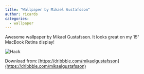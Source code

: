```yaml
---
title: "Wallpaper by Mikael Gustafsson"
author: ricardo
categories:
  - wallpaper
---
```


Awesome wallpaper by Mikael Gustafsson. It looks great on my 15" MacBook Retina display!

![Hack](/2017-11-15-wallpaper-mikael-gustafsson/wallpaper_mikael_gustafsson.png)

Download from: [https://dribbble.com/mikaelgustafsson](https://dribbble.com/mikaelgustafsson)